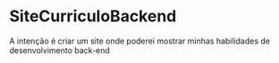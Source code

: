 # SiteCurriculoBackend
A intenção é criar um site onde poderei mostrar minhas habilidades de desenvolvimento back-end